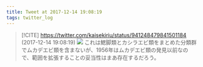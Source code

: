 ```yaml
---
title: Tweet at 2017-12-14 19:08:19
tags: twitter_log
---
```


> [!CITE] https://twitter.com/kaisekiriu/status/941248479841501184 (2017-12-14 19:08:19)
> ![](https://twitter.com/kaisekiriu/status/941248479841501184)
> これは鰓脚類とカシラエビ類をまとめた分類群でムカデエビ類を含まないが、1956年はムカデエビ類の発見以前なので、範囲を拡張することの妥当性はまあ存在するだろう。

